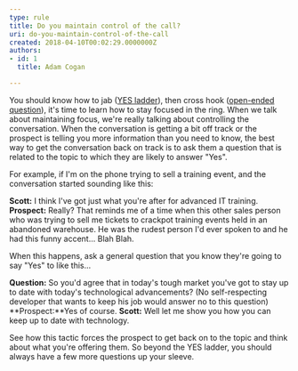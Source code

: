 ```yaml
---
type: rule
title: Do you maintain control of the call?
uri: do-you-maintain-control-of-the-call
created: 2018-04-10T00:02:29.0000000Z
authors:
- id: 1
  title: Adam Cogan

---
```


You should know how to jab ([YES ladder](/_layouts/15/FIXUPREDIRECT.ASPX?WebId=3dfc0e07-e23a-4cbb-aac2-e778b71166a2&amp;TermSetId=07da3ddf-0924-4cd2-a6d4-a4809ae20160&amp;TermId=ff214e08-7bf1-4604-9047-1c1f40d2339a)), then cross hook ([open-ended question](/_layouts/15/FIXUPREDIRECT.ASPX?WebId=3dfc0e07-e23a-4cbb-aac2-e778b71166a2&amp;TermSetId=07da3ddf-0924-4cd2-a6d4-a4809ae20160&amp;TermId=a593e557-4033-4cb1-b1dd-c6c1e66c0004)), it's time to learn how to stay focused in the ring. When we talk about maintaining focus, we're really talking about controlling the conversation. When the conversation is getting a bit off track or the prospect is telling you more information than you need to know, the best way to get the conversation back on track is to ask them a question that is related to the topic to which they are likely to answer "Yes".

For example, if I'm on the phone trying to sell a training event, and the conversation started sounding like this:
 
**Scott:** I think I've got just what you're after for advanced IT training.
 **Prospect:**  Really? That reminds me of a time when this other sales person who was trying to sell me tickets to crackpot training events held in an abandoned warehouse. He was the rudest person I'd ever spoken to and he had this funny accent... Blah Blah.

When this happens, ask a general question that you know they're going to say "Yes" to like this...

**Question:**  So you'd agree that in today's tough market you've got to stay up to date with today's technological advancements? (No self-respecting developer that wants to keep his job would answer no to this question)
 **Prospect:**Yes of course.
 **Scott:**  Well let me show you how you can keep up to date with technology.

See how this tactic forces the prospect to get back on to the topic and think about what you're offering them. So beyond the YES ladder, you should always have a few more questions up your sleeve.
